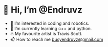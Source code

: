# 👋 Hi, I’m @Endruvz
- 👀 I’m interested in coding and robotics.
- 🌱 I’m currently learning c++ and python.
- 🔥 My favourite artist is Travis Scott.
- 📫 How to reach me [busyendruvz@gmail.com](busyendruvz@gmail.com)

<!---
Endruvz/Endruvz is a ✨ special ✨ repository because its `README.md` (this file) appears on your GitHub profile.
You can click the Preview link to take a look at your changes.
--->
